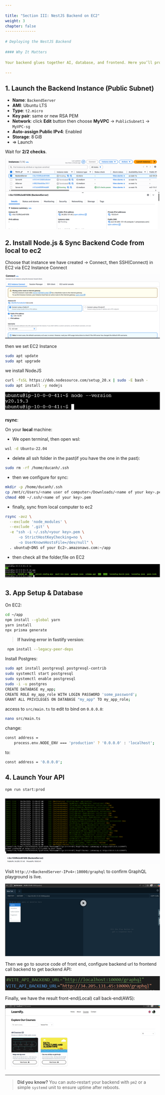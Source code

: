 ```yaml
---

title: "Section III: NestJS Backend on EC2"
weight: 3
chapter: false
--------------

# Deploying the NestJS Backend

#### Why It Matters

Your backend glues together AI, database, and frontend. Here you’ll provision a lightweight EC2 instance, sync your NestJS code, configure Prisma and PostgreSQL, and launch your API in production mode.

---
```


## 1. Launch the Backend Instance (Public Subnet)

* **Name**: `BackendServer`
* **AMI**: Ubuntu LTS
* **Type**: `t2.micro`
* **Key pair**: same or new RSA PEM
* **Network**: click **Edit** button then choose **MyVPC** → `PublicSubnet1` → `MyVPC-sg`
* **Auto-assign Public IPv4**: Enabled
* **Storage**: 8 GiB
* => Launch

Wait for **2/2 checks**.

![Host Fullstack Web A.I](../images/3/3-1.png?featherlight=false&width=90pc)

## 2. Install Node.js & Sync Backend Code from local to ec2

Choose that instance we have created -> Connect, then SSH(Connect) in EC2 via EC2 Instance Connect

![Host Fullstack Web A.I](../images/2/2-2.png?featherlight=false&width=90pc)

then we set EC2 Instance

```bash
sudo apt update
sudo apt upgrade
```

we install NodeJS
```bash
curl -fsSL https://deb.nodesource.com/setup_20.x | sudo -E bash -
sudo apt install -y nodejs
```

![Host Fullstack Web A.I](../images/3/3-3.png?featherlight=false&width=90pc)

**rsync**:

On your **local** machine:
* We open terminal, then open wsl:
```bash
wsl -d Ubuntu-22.04
```
* delete all ssh folder in the past(if you have the one in the past):
```bash
sudo rm -rf /home/ducanh/.ssh
```
* then we configure for sync:
```bash
mkdir -p /home/ducanh/.ssh
cp /mnt/c/Users/<name user of computer>/Downloads/<name of your key>.pem ~/.ssh/
chmod 400 ~/.ssh/<name of your key>.pem
```
* finally, sync from local computer to ec2
```bash
rsync -avz \
  --exclude 'node_modules' \
  --exclude '.git' \
  -e "ssh -i ~/.ssh/<your key>.pem \
      -o StrictHostKeyChecking=no \
      -o UserKnownHostsFile=/dev/null" \
  . ubuntu@<DNS of your Ec2>.amazonaws.com:~/app
```

* then check all the folder,file on EC2

![Host Fullstack Web A.I](../images/3/3-4.png?featherlight=false&width=90pc)

## 3. App Setup & Database

On EC2:

```bash
cd ~/app
npm install --global yarn
yarn install
npx prisma generate
```
> **If having error in fastify version**: 
```bash
 npm install --legacy-peer-deps
 ```

Install Postgres:

```bash
sudo apt install postgresql postgresql-contrib
sudo systemctl start postgresql
sudo systemctl enable postgresql
sudo -i -u postgres
CREATE DATABASE my_app;
CREATE ROLE my_app_role WITH LOGIN PASSWORD 'some_password';
GRANT ALL PRIVILEGES ON DATABASE "my_app" TO my_app_role;
```

access to `src/main.ts` to edit to bind on `0.0.0.0`:
```bash
nano src/main.ts
```

change:

```bash
const address =
    process.env.NODE_ENV === 'production' ? '0.0.0.0' : 'localhost';
```
to:

```bash
const address = '0.0.0.0';
```
## 4. Launch Your API

```bash
npm run start:prod
```

![Host Fullstack Web A.I](../images/3/3-5.png?featherlight=false&width=90pc)

Visit `http://<BackendServer-IPv4>:10000/graphql` to confirm GraphQL playground is live.

![Host Fullstack Web A.I](../images/3/3-6.png?featherlight=false&width=90pc)

Then we go to source code of front end, configure backend url to frontend call backend to get backend API:

![Host Fullstack Web A.I](../images/3/3-7.png?featherlight=false&width=90pc)

Finally, we have the result front-end(Local) call back-end(AWS):

![Host Fullstack Web A.I](../images/3/3-8.png?featherlight=false&width=90pc)

---

> **Did you know?** You can auto‑restart your backend with `pm2` or a simple `systemd` unit to ensure uptime after reboots.
